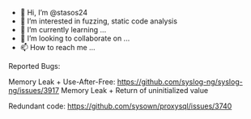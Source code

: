 - 👋 Hi, I’m @stasos24
- 👀 I’m interested in fuzzing, static code analysis
- 🌱 I’m currently learning ...
- 💞️ I’m looking to collaborate on ...
- 📫 How to reach me ...

Reported Bugs:

Memory Leak + Use-After-Free: https://github.com/syslog-ng/syslog-ng/issues/3917
Memory Leak + Return of uninitialized value

Redundant code:
https://github.com/sysown/proxysql/issues/3740
